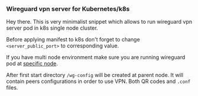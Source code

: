### Wireguard vpn server for Kubernetes/k8s

Hey there. 
This is very minimalist snippet which allows to run wireguard vpn server pod in k8s single node cluster. 

Before applying manifest to k8s don't forget to change `<server_public_port>` to corresponding value.

If you have multi node environment make sure you are running wireguard pod at [specific node](https://kubernetes.io/docs/concepts/scheduling-eviction/assign-pod-node/).

After first start directory `/wg-config` will be created at parent node. It will contain peers configurations in order to use VPN. Both QR codes and `.conf` files.
